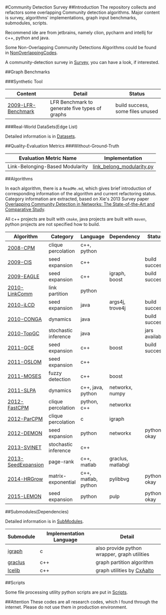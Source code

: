 #Community Detection Survey 
##Introduction
The repository collects and refactors some overlapping Community detection algorithms. Major content is survey, algorithms' implementations, 
graph input benchmarks, submodules, scripts.

Recommend ide are from jetbrains, namely clion, pycharm and intellij for c++, python and java.

Some Non-Overlapping Community Detections Algorithms could be found in [NonOverlappingCodes](NonOverlappingCodes).

A community-detection survey in [Survey](Survey), you can have a look, if interested. 

##Graph Benchmarks

###Synthetic Tool

Content | Detail | Status
--- | --- | ---
[2009-LFR-Benchmark](Benchmark/2009-LFR-Benchmark) | LFR Benchmark to generate five types of graphs | build success, some files unused

###Real-World DataSets(Edge List)

Detailed information is in [Datasets](Datasets).

##Quality-Evaluation Metrics
###Without-Ground-Truth

Evaluation Metric Name | Implementation
--- | ---
Link-Belonging-Based Modularity | [link_belong_modularity.py](Metrics/metrics/link_belong_modularity.py)

##Algorithms

In each algorithm, there is a `ReadMe.md`, which gives brief introduction of corresponding information of the algorithm and 
current refactoring status. Category information are extracted, 
based on Xie's 2013 Survey paper [Overlapping Community Detection in Networks: The State-of-the-Art
and Comparative Study](http://dl.acm.org/citation.cfm?id=2501657).

All c++ projects are built with `cmake`, java projects are built with `maven`, python projects 
are not specified how to build. 

Algorithm | Category | Language | Dependency | Status
--- | --- | --- | --- | ---
[2008-CPM](Algorithms/2008-CliquePercolation) | clique percolation | c++, python | | 
[2009-CIS](Algorithms/2009-Connected-Iterative-Scan) | seed expansion | c++ |  | build success
[2009-EAGLE](Algorithms/2009-EAGLE) | seed expansion | c++ | igraph, boost | build success
[2010-LinkComm](Algorithms/2010-LinkCommunity) | link partition | python|  |
[2010-iLCD](Algorithms/2010-iLCD) | seed expansion | java | args4j, trove4j | build success
[2010-CONGA](Algorithms/2010-CONGA) | dynamics | java | | build success
[2010-TopGC](Algorithms/2010-TopGC) | stochastic inference | java | | jars available
[2011-GCE](Algorithms/2011-GCE) | seed expansion | c++ | boost | build success
[2011-OSLOM](Algorithms/2011-OSLOM-v2) | seed expansion | c++ |  |
[2011-MOSES](Algorithms/2011-MOSES) | fuzzy detection | c++ | boost | 
[2011-SLPA](Algorithms/2011-SLPA) | dynamics | c++, java, python | networkx, numpy |
[2012-FastCPM](Algorithms/2012-Fast-Clique-Percolation) | clique percolation | python, c++ | networkx |
[2012-ParCPM](Algorithms/2012-CPMOnSteroids) | clique percolation | c | igraph |  
[2012-DEMON](Algorithms/2012-DEMON) | seed expansion | python | networkx | python okay
[2013-SVINET](Algorithms/2013-SVINET) | stochastic inference | c++ | | 
[2013-SeedExpansion](Algorithms/2013-Seed-Set-Expansion) | page-rank | c++, matlab | graclus, matlabgl | 
[2014-HRGrow](Algorithms/2014-Heat-Kernel) | matrix-exponential | c++, matlab, python | pylibbvg | python okay
[2015-LEMON](Algorithms/2015-LEMON) | seed expansion | python | pulp | python okay

##Submodules(Dependencies)

Detailed information is in [SubModules](SubModules).

Submodule | Implementation Language | Detail
--- | --- | ---
[igraph](https://github.com/igraph/igraph) | c | also provide python wrapper, graph utilities 
[graclus](https://github.com/GraphProcessor/Graclus) | c++ | graph partition algorithm
[lcelib](https://github.com/CxAalto/lcelib) | c++ | graph utilities by [CxAalto](http://complex.cs.aalto.fi/)

##Scripts

Some file processing utility python scripts are put in [Scripts](Scripts).

##Attention
These codes are all research codes, which I found through the internet. Please do not use them in production environment.
